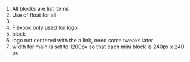 1. All blocks are list items
2. Use of float for all <li>
3. Flexbox only used for logo <li> block
4. logo not centered with the a link, need some tweaks later
5. width for main is set to 1200px so that each mini block is 240px x 240 px
